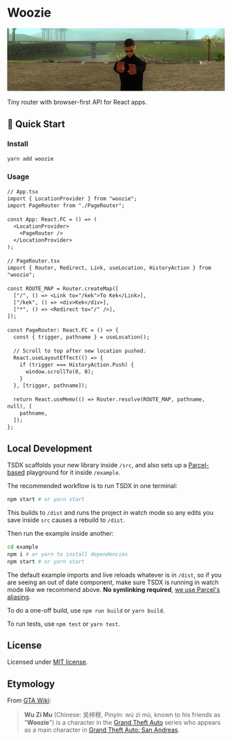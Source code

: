 # Woozie

![Woozie](.github/woozie-in-search.jpg)

Tiny router with browser-first API for React apps.

## 🚀 Quick Start

### Install

```bash
yarn add woozie
```

### Usage

```tsx
// App.tsx
import { LocationProvider } from "woozie";
import PageRouter from "./PageRouter";

const App: React.FC = () => (
  <LocationProvider>
    <PageRouter />
  </LocationProvider>
);

// PageRouter.tsx
import { Router, Redirect, Link, useLocation, HistoryAction } from "woozie";

const ROUTE_MAP = Router.createMap([
  ["/", () => <Link to="/kek">To Kek</Link>],
  ["/kek", () => <div>Kek</div>],
  ["*", () => <Redirect to="/" />],
]);

const PageRouter: React.FC = () => {
  const { trigger, pathname } = useLocation();

  // Scroll to top after new location pushed.
  React.useLayoutEffect(() => {
    if (trigger === HistoryAction.Push) {
      window.scrollTo(0, 0);
    }
  }, [trigger, pathname]);

  return React.useMemo(() => Router.resolve(ROUTE_MAP, pathname, null), [
    pathname,
  ]);
};
```

## Local Development

TSDX scaffolds your new library inside `/src`, and also sets up a [Parcel-based](https://parceljs.org) playground for it inside `/example`.

The recommended workflow is to run TSDX in one terminal:

```bash
npm start # or yarn start
```

This builds to `/dist` and runs the project in watch mode so any edits you save inside `src` causes a rebuild to `/dist`.

Then run the example inside another:

```bash
cd example
npm i # or yarn to install dependencies
npm start # or yarn start
```

The default example imports and live reloads whatever is in `/dist`, so if you are seeing an out of date component, make sure TSDX is running in watch mode like we recommend above. **No symlinking required**, [we use Parcel's aliasing](https://github.com/palmerhq/tsdx/pull/88/files).

To do a one-off build, use `npm run build` or `yarn build`.

To run tests, use `npm test` or `yarn test`.

## License

Licensed under [MIT license](LICENSE).

## Etymology

From [GTA Wiki](http://gta.wikia.com/wiki/Wu_Zi_Mu):

> **Wu Zi Mu** (Chinese: 吴梓穆, Pinyin: wú zì mù, known to his friends as "**Woozie**") is a character in the [Grand Theft Auto](http://gta.wikia.com/wiki/Grand_Theft_Auto) series who appears as a main character in [Grand Theft Auto: San Andreas](http://gta.wikia.com/wiki/Grand_Theft_Auto:_San_Andreas).
